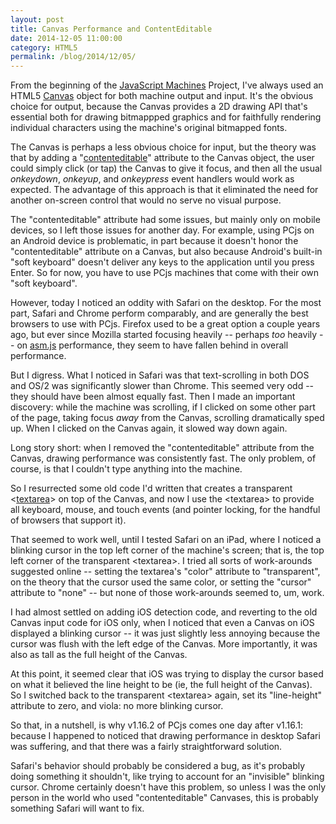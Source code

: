 ```yaml
---
layout: post
title: Canvas Performance and ContentEditable
date: 2014-12-05 11:00:00
category: HTML5
permalink: /blog/2014/12/05/
---
```


From the beginning of the [JavaScript Machines](/about/) Project, I've always used an HTML5
[Canvas](https://developer.mozilla.org/en-US/docs/Web/API/Canvas_API) object for both machine output
and input.  It's the obvious choice for output, because the Canvas provides a 2D drawing API that's
essential both for drawing bitmappped graphics and for faithfully rendering individual characters
using the machine's original bitmapped fonts.

The Canvas is perhaps a less obvious choice for input, but the theory was that by adding a
"[contenteditable](https://developer.mozilla.org/en-US/docs/Web/Guide/HTML/Content_Editable)" attribute
to the Canvas object, the user could simply click (or tap) the Canvas to give it focus, and then all the
usual *onkeydown*, *onkeyup*, and *onkeypress* event handlers would work as expected.  The advantage of
this approach is that it eliminated the need for another on-screen control that would no serve no visual
purpose.

The "contenteditable" attribute had some issues, but mainly only on mobile devices, so I left those
issues for another day.  For example, using PCjs on an Android device is problematic, in part because
it doesn't honor the "contenteditable" attribute on a Canvas, but also because Android's built-in
"soft keyboard" doesn't deliver any keys to the application until you press Enter.  So for now, you
have to use PCjs machines that come with their own "soft keyboard".

However, today I noticed an oddity with Safari on the desktop.  For the most part, Safari and Chrome
perform comparably, and are generally the best browsers to use with PCjs.  Firefox used to be a great
option a couple years ago, but ever since Mozilla started focusing heavily -- perhaps *too* heavily -- on
[asm.js](http://asmjs.org/) performance, they seem to have fallen behind in overall performance.
  
But I digress.  What I noticed in Safari was that text-scrolling in both DOS and OS/2 was significantly
slower than Chrome.  This seemed very odd -- they should have been almost equally fast.  Then I made
an important discovery: while the machine was scrolling, if I clicked on some other part of the page,
taking focus *away* from the Canvas, scrolling dramatically sped up.  When I clicked on the Canvas
again, it slowed way down again.

Long story short: when I removed the "contenteditable" attribute from the Canvas, drawing performance
was consistently fast.  The only problem, of course, is that I couldn't type anything into the machine.

So I resurrected some old code I'd written that creates a transparent
&lt;[textarea](https://developer.mozilla.org/en-US/docs/Web/HTML/Element/textarea)&gt; on top of the Canvas,
and now I use the &lt;textarea&gt; to provide all keyboard, mouse, and touch events (and pointer locking,
for the handful of browsers that support it).

That seemed to work well, until I tested Safari on an iPad, where I noticed a blinking cursor in the top
left corner of the machine's screen; that is, the top left corner of the transparent &lt;textarea&gt;.  I tried
all sorts of work-arounds suggested online -- setting the textarea's "color" attribute to "transparent",
on the theory that the cursor used the same color, or setting the "cursor" attribute to "none" -- but none
of those work-arounds seemed to, um, work.

I had almost settled on adding iOS detection code, and reverting to the old Canvas input code for iOS only,
when I noticed that even a Canvas on iOS displayed a blinking cursor -- it was just slightly less annoying
because the cursor was flush with the left edge of the Canvas.  More importantly, it was also as tall as
the full height of the Canvas.

At this point, it seemed clear that iOS was trying to display the cursor based on what it believed the
line height to be (ie, the full height of the Canvas).  So I switched back to the transparent &lt;textarea&gt;
again, set its "line-height" attribute to zero, and viola: no more blinking cursor.

So that, in a nutshell, is why v1.16.2 of PCjs comes one day after v1.16.1: because I happened to noticed
that drawing performance in desktop Safari was suffering, and that there was a fairly straightforward solution.

Safari's behavior should probably be considered a bug, as it's probably doing something it shouldn't,
like trying to account for an "invisible" blinking cursor.  Chrome certainly doesn't have this problem,
so unless I was the only person in the world who used "contenteditable" Canvases, this is probably something
Safari will want to fix.
